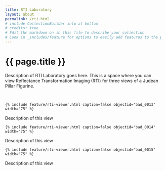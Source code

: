 ```yaml
---
title: RTI Laboratory
layout: about
permalink: /rti.html
# include CollectionBuilder info at bottom
# credits: true
# Edit the markdown on in this file to describe your collection
# Look in _includes/feature for options to easily add features to the page
---
```


<div class="container">
    <h1 class="display-4 essay-title">{{ page.title }}</h1>
</div>
<div class="container">
    <p class="essay-text">Description of RTI Laboratory goes here. This is a space where you can view Reflectance Transformation Imaging (RTI) for three views of a Judean Pillar Figurine.</p>

 <br>
    
    {% include feature/rti-viewer.html caption=false objectid="bad_0013" width="75" %}
    
<p class="essay-text text-center">Description of this view</p>
    
    {% include feature/rti-viewer.html caption=false objectid="bad_0014" width="75" %}
    
<p class="essay-text text-center">Description of this view</p>
    
    {% include feature/rti-viewer.html caption=false objectid="bad_0015" width="75" %}
    
<p class="essay-text text-center">Description of this view</p>
</div>